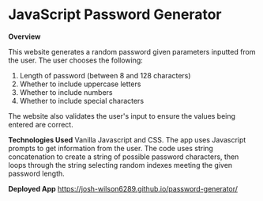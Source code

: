 # JavaScript Password Generator

**Overview**

This website generates a random password given parameters inputted from the user.  The user chooses the following:

1. Length of password (between 8 and 128 characters)
2. Whether to include uppercase letters
3. Whether to include numbers
4. Whether to include special characters

The website also validates the user's input to ensure the values being entered are correct.

**Technologies Used**
Vanilla Javascript and CSS.  The app uses Javascript prompts to get information from the user.  The code uses string concatenation to create a string of possible password characters, then loops through the string selecting random indexes meeting the given password length.

**Deployed App**
https://josh-wilson6289.github.io/password-generator/
